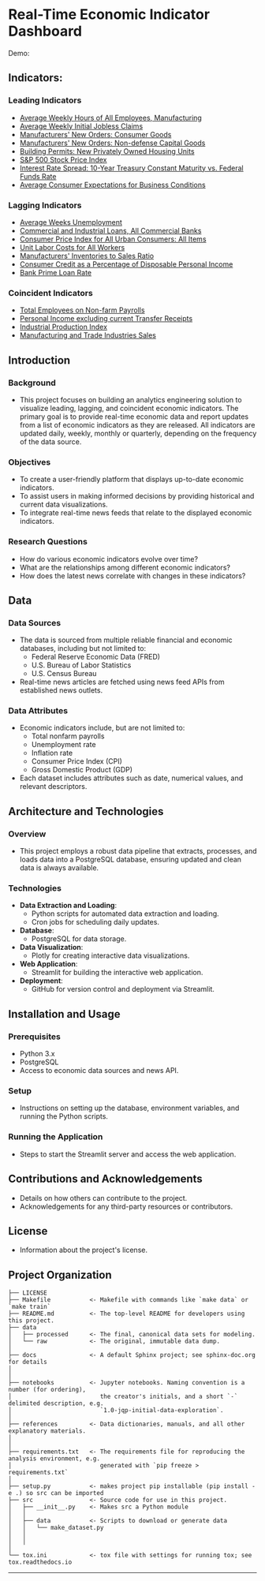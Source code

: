 Real-Time Economic Indicator Dashboard
==============================

Demo: 

## Indicators:
### Leading Indicators
- [Average Weekly Hours of All Employees, Manufacturing](https://fred.stlouisfed.org/series/AWHAEMAN)
- [Average Weekly Initial Jobless Claims](https://fred.stlouisfed.org/series/ICSA)
- [Manufacturers' New Orders: Consumer Goods](https://fred.stlouisfed.org/series/ACOGNO)
- [Manufacturers' New Orders: Non-defense Capital Goods](https://fred.stlouisfed.org/series/ANDENO)
- [Building Permits: New Privately Owned Housing Units](https://fred.stlouisfed.org/series/PERMIT)
- [S&P 500 Stock Price Index](https://fred.stlouisfed.org/series/SP500)
- [Interest Rate Spread: 10-Year Treasury Constant Maturity vs. Federal Funds Rate](https://fred.stlouisfed.org/series/T10YFF)
- [Average Consumer Expectations for Business Conditions](https://data.sca.isr.umich.edu/data-archive/mine.php#)
### Lagging Indicators
- [Average Weeks Unemployment](https://fred.stlouisfed.org/series/UEMPMEAN)
- [Commercial and Industrial Loans, All Commercial Banks](https://fred.stlouisfed.org/series/BUSLOANS)
- [Consumer Price Index for All Urban Consumers: All Items](https://fred.stlouisfed.org/series/CPIAUCSL)
- [Unit Labor Costs for All Workers](https://fred.stlouisfed.org/series/ULCNFB)
- [Manufacturers' Inventories to Sales Ratio](https://fred.stlouisfed.org/series/MNFCTRIRSA)
- [Consumer Credit as a Percentage of Disposable Personal Income](https://fred.stlouisfed.org/series/BOGZ1FL153166006Q)
- [Bank Prime Loan Rate](https://fred.stlouisfed.org/series/DPRIME)
### Coincident Indicators
- [Total Employees on Non-farm Payrolls](https://fred.stlouisfed.org/series/PAYEMS)
- [Personal Income excluding current Transfer Receipts](https://fred.stlouisfed.org/series/W875RX1)
- [Industrial Production Index](https://fred.stlouisfed.org/series/INDPRO)
- [Manufacturing and Trade Industries Sales](https://fred.stlouisfed.org/series/CMRMTSPL)

## Introduction
### Background
- This project focuses on building an analytics engineering solution to visualize leading, lagging, and coincident economic indicators. The primary goal is to provide real-time economic data and report updates from a list of economic indicators as they are released. All indicators are updated daily, weekly, monthly or quarterly, depending on the frequency of the data source.
### Objectives
- To create a user-friendly platform that displays up-to-date economic indicators.
- To assist users in making informed decisions by providing historical and current data visualizations.
- To integrate real-time news feeds that relate to the displayed economic indicators.

### Research Questions
- How do various economic indicators evolve over time?
- What are the relationships among different economic indicators?
- How does the latest news correlate with changes in these indicators?

## Data

### Data Sources
- The data is sourced from multiple reliable financial and economic databases, including but not limited to:
  - Federal Reserve Economic Data (FRED)
  - U.S. Bureau of Labor Statistics
  - U.S. Census Bureau
- Real-time news articles are fetched using news feed APIs from established news outlets.

### Data Attributes
- Economic indicators include, but are not limited to:
  - Total nonfarm payrolls
  - Unemployment rate
  - Inflation rate
  - Consumer Price Index (CPI)
  - Gross Domestic Product (GDP)
- Each dataset includes attributes such as date, numerical values, and relevant descriptors.

## Architecture and Technologies

### Overview
- This project employs a robust data pipeline that extracts, processes, and loads data into a PostgreSQL database, ensuring updated and clean data is always available.

### Technologies
- **Data Extraction and Loading**:
  - Python scripts for automated data extraction and loading.
  - Cron jobs for scheduling daily updates.
- **Database**:
  - PostgreSQL for data storage.
- **Data Visualization**:
  - Plotly for creating interactive data visualizations.
- **Web Application**:
  - Streamlit for building the interactive web application.
- **Deployment**:
  - GitHub for version control and deployment via Streamlit.

## Installation and Usage

### Prerequisites
- Python 3.x
- PostgreSQL
- Access to economic data sources and news API.

### Setup
- Instructions on setting up the database, environment variables, and running the Python scripts.

### Running the Application
- Steps to start the Streamlit server and access the web application.

## Contributions and Acknowledgements

- Details on how others can contribute to the project.
- Acknowledgements for any third-party resources or contributors.

## License

- Information about the project's license.


Project Organization
------------

    ├── LICENSE
    ├── Makefile           <- Makefile with commands like `make data` or `make train`
    ├── README.md          <- The top-level README for developers using this project.
    ├── data
    │   ├── processed      <- The final, canonical data sets for modeling.
    │   └── raw            <- The original, immutable data dump.
    │
    ├── docs               <- A default Sphinx project; see sphinx-doc.org for details
    │
    │
    ├── notebooks          <- Jupyter notebooks. Naming convention is a number (for ordering),
    │                         the creator's initials, and a short `-` delimited description, e.g.
    │                         `1.0-jqp-initial-data-exploration`.
    │
    ├── references         <- Data dictionaries, manuals, and all other explanatory materials.
    │
    │
    ├── requirements.txt   <- The requirements file for reproducing the analysis environment, e.g.
    │                         generated with `pip freeze > requirements.txt`
    │
    ├── setup.py           <- makes project pip installable (pip install -e .) so src can be imported
    ├── src                <- Source code for use in this project.
    │   ├── __init__.py    <- Makes src a Python module
    │   │
    │   ├── data           <- Scripts to download or generate data
    │   │   └── make_dataset.py
    │   │
    │   │
    │
    └── tox.ini            <- tox file with settings for running tox; see tox.readthedocs.io


--------

